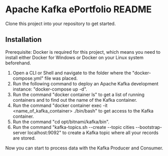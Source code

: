 # Apache Kafka ePortfolio README

Clone this project into your repository to get started.

## Installation
Prerequisite: Docker is required for this project, which means you need to install either Docker for Windows or Docker on your Linux system beforehand.

1. Open a CLI or Shell and navigate to the folder where the "docker-compose.yml" file was placed.
2. Run the following command to deploy an Apache Kafka development instance: "docker-compose up -d".
3. Run the command "docker container ls" to get a list of running containers and to find out the name of the Kafka container.
4. Run the command "docker container exec -it <name_of_kafka_container> ./bin/bash" to get access to the Kafka container.
5. Run the command "cd opt/bitnami/kafka/bin".
6. Run the command "kafka-topics.sh --create --topic cities --bootstrap-server localhost:9092" to create a Kafka topic where all your records are stored.

Now you can start to process data with the Kafka Producer and Consumer.

